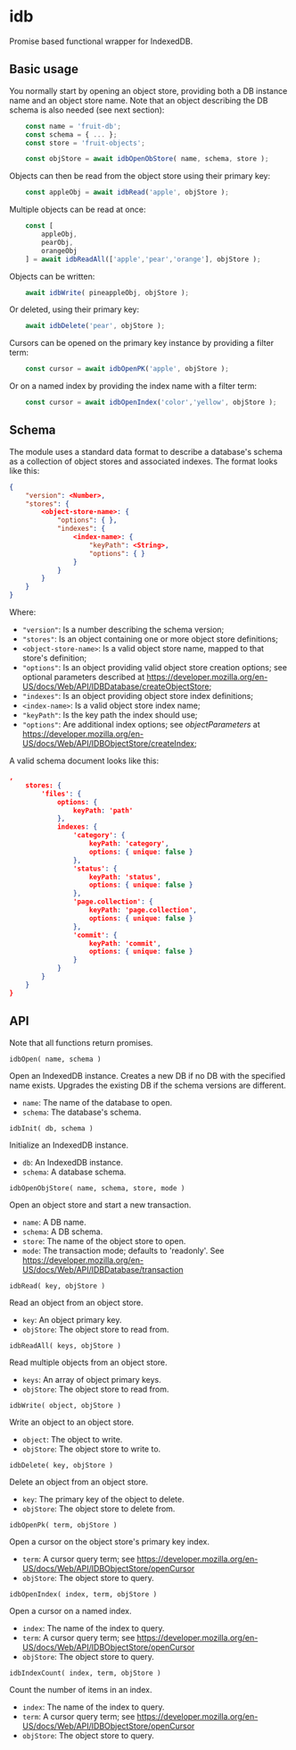 # idb
Promise based functional wrapper for IndexedDB.

## Basic usage

You normally start by opening an object store, providing both a DB instance name and an object store name.
Note that an object describing the DB schema is also needed (see next section):

```js
    const name = 'fruit-db';
    const schema = { ... };
    const store = 'fruit-objects';

    const objStore = await idbOpenObStore( name, schema, store );
```

Objects can then be read from the object store using their primary key:

```js
    const appleObj = await idbRead('apple', objStore );
```

Multiple objects can be read at once:

```js
    const [
        appleObj,
        pearObj,
        orangeObj
    ] = await idbReadAll(['apple','pear','orange'], objStore );
```

Objects can be written:

```js
    await idbWrite( pineappleObj, objStore );
```

Or deleted, using their primary key:

```js
    await idbDelete('pear', objStore );
```

Cursors can be opened on the primary key instance by providing a filter term:

```js
    const cursor = await idbOpenPK('apple', objStore );
```

Or on a named index by providing the index name with a filter term:

```js
    const cursor = await idbOpenIndex('color','yellow', objStore );
```

## Schema

The module uses a standard data format to describe a database's schema as a collection of object stores and associated indexes.
The format looks like this:

```json
{
    "version": <Number>,
    "stores": {
        <object-store-name>: {
            "options": { },
            "indexes": {
                <index-name>: {
                    "keyPath": <String>,
                    "options": { }
                }
            }
        }
    }
}
```

Where:

* `"version"`: Is a number describing the schema version;
* `"stores"`: Is an object containing one or more object store definitions;
* `<object-store-name>`: Is a valid object store name, mapped to that store's definition;
* `"options"`: Is an object providing valid object store creation options;
  see optional parameters described at <https://developer.mozilla.org/en-US/docs/Web/API/IDBDatabase/createObjectStore>;
* `"indexes"`: Is an object providing object store index definitions;
* `<index-name>`: Is a valid object store index name;
* `"keyPath"`: Is the key path the index should use;
* `"options"`: Are additional index options; see _objectParameters_ at <https://developer.mozilla.org/en-US/docs/Web/API/IDBObjectStore/createIndex>;

A valid schema document looks like this:

```json
,
    stores: {
        'files': {
            options: {
                keyPath: 'path'
            },
            indexes: {
                'category': {
                    keyPath: 'category',
                    options: { unique: false }
                },
                'status': {
                    keyPath: 'status',
                    options: { unique: false }
                },
                'page.collection': {
                    keyPath: 'page.collection',
                    options: { unique: false }
                },
                'commit': {
                    keyPath: 'commit',
                    options: { unique: false }
                }
            }
        }
    }
}
```

## API

Note that all functions return promises.

`idbOpen( name, schema )`

Open an IndexedDB instance.
Creates a new DB if no DB with the specified name exists.
Upgrades the existing DB if the schema versions are different.

* `name`: The name of the database to open.
* `schema`: The database's schema.

`idbInit( db, schema )`

Initialize an IndexedDB instance.

* `db`: An IndexedDB instance.
* `schema`: A database schema.

`idbOpenObjStore( name, schema, store, mode )`

Open an object store and start a new transaction.

* `name`: A DB name.
* `schema`: A DB schema.
* `store`: The name of the object store to open.
* `mode`: The transaction mode; defaults to 'readonly'. See <https://developer.mozilla.org/en-US/docs/Web/API/IDBDatabase/transaction>

`idbRead( key, objStore )`

Read an object from an object store.

* `key`: An object primary key.
* `objStore`: The object store to read from.

`idbReadAll( keys, objStore )`

Read multiple objects from an object store.

* `keys`: An array of object primary keys.
* `objStore`: The object store to read from.

`idbWrite( object, objStore )`

Write an object to an object store.

* `object`: The object to write.
* `objStore`: The object store to write to.

`idbDelete( key, objStore )`

Delete an object from an object store.

* `key`: The primary key of the object to delete.
* `objStore`: The object store to delete from.

`idbOpenPk( term, objStore )`

Open a cursor on the object store's primary key index.

* `term`: A cursor query term; see <https://developer.mozilla.org/en-US/docs/Web/API/IDBObjectStore/openCursor>
* `objStore`: The object store to query.

`idbOpenIndex( index, term, objStore )`

Open a cursor on a named index.

* `index`: The name of the index to query.
* `term`: A cursor query term; see <https://developer.mozilla.org/en-US/docs/Web/API/IDBObjectStore/openCursor>
* `objStore`: The object store to query.

`idbIndexCount( index, term, objStore )`

Count the number of items in an index.

* `index`: The name of the index to query.
* `term`: A cursor query term; see <https://developer.mozilla.org/en-US/docs/Web/API/IDBObjectStore/openCursor>
* `objStore`: The object store to query.


